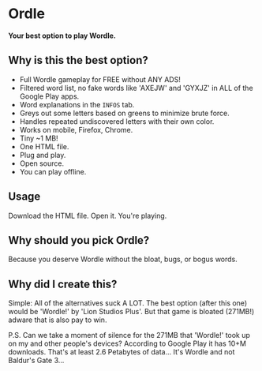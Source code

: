 # Ordle
**Your best option to play Wordle.**

## Why is this the best option?
- Full Wordle gameplay for FREE without ANY ADS!
- Filtered word list, no fake words like 'AXEJW' and 'GYXJZ' in ALL of the Google Play apps.
- Word explanations in the `INFOS` tab.
- Greys out some letters based on greens to minimize brute force.
- Handles repeated undiscovered letters with their own color.
- Works on mobile, Firefox, Chrome.
- Tiny ~1 MB!
- One HTML file.
- Plug and play.
- Open source.
- You can play offline.

## Usage
Download the HTML file. Open it. You're playing.

## Why should you pick Ordle?
Because you deserve Wordle without the bloat, bugs, or bogus words.

## Why did I create this?
Simple: All of the alternatives suck A LOT. The best option (after this one) would be 'Wordle!' by 'Lion Studios Plus'. But that game is bloated (271MB!) adware that is also pay to win.

P.S.
Can we take a moment of silence for the 271MB that 'Wordle!' took up on my and other people's devices? According to Google Play it has 10+M downloads. That's at least 2.6 Petabytes of data... It's Wordle and not Baldur's Gate 3...

